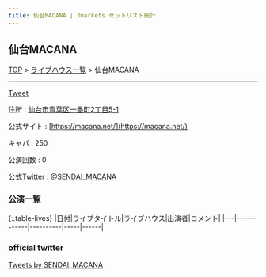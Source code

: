 ```yaml
---
title: 仙台MACANA | 3markets セットリスト統計
---
```

## 仙台MACANA

[TOP](/setlist/) > [ライブハウス一覧](livehouses.html) > 仙台MACANA

___

<a href="https://twitter.com/share?ref_src=twsrc%5Etfw" data-text="3markets[ ]セットリスト > 仙台MACANA" class="twitter-share-button" data-via="3markets" data-hashtags="3markets" data-related="3markets" data-show-count="false">Tweet</a>

住所
:    <a href="https://www.google.co.jp/maps/search/%E4%BB%99%E5%8F%B0%E5%B8%82%E9%9D%92%E8%91%89%E5%8C%BA%E4%B8%80%E7%95%AA%E7%94%BA2%E4%B8%81%E7%9B%AE5-1" rel="noopener noreferrer" target="_blank">仙台市青葉区一番町2丁目5-1</a>

公式サイト
:    [https://macana.net/](https://macana.net/)

キャパ
:    250

公演回数
: 0


公式Twitter
: <a href="https://twitter.com/SENDAI_MACANA">@SENDAI_MACANA</a>


### 公演一覧

{:.table-lives}
|日付|ライブタイトル|ライブハウス|出演者|コメント|
|---|------------|----------|-----|------|




### official twitter

<a class="twitter-timeline" href="https://twitter.com/SENDAI_MACANA?ref_src=twsrc%5Etfw">Tweets by SENDAI_MACANA</a> <script async src="https://platform.twitter.com/widgets.js" charset="utf-8"></script>


<script async src="https://platform.twitter.com/widgets.js" charset="utf-8"></script>